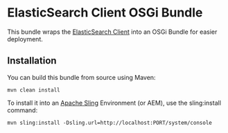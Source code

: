 # ElasticSearch Client OSGi Bundle

This bundle wraps the [ElasticSearch Client](https://www.elastic.co/guide/en/elasticsearch/client/java-rest/current/index.html) into an OSGi Bundle for easier deployment.

## Installation

You can build this bundle from source using Maven:

    mvn clean install

To install it into an [Apache Sling](http://sling.apache.org/) Environment (or AEM), use the sling:install command:

    mvn sling:install -Dsling.url=http://localhost:PORT/system/console

